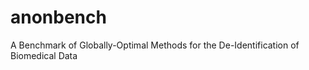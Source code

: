 anonbench
=========

A Benchmark of Globally-Optimal Methods for the De-Identification of Biomedical Data
